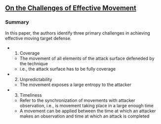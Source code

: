 ## [On the Challenges of Effective Movement](http://dl.acm.org/citation.cfm?id=2663480)

### Summary
In this paper, the authors identify three primary challenges in achieving effective moving target defense.
- 1. Coverage
  - The movement of all elements of the attack surface defeneded by the technique
  - i.e., the attack surface has to be fully coverage
- 2. Unpredictability
  - The movement exposes a large entropy to the attacker
- 3. Timeliness
  - Refer to the synchronization of movements with attacker observation, i.e., is movement taking place in a large enough time
  - A movement can be applied between the time at which an attacker makes an observation and time at which an attack is completed
